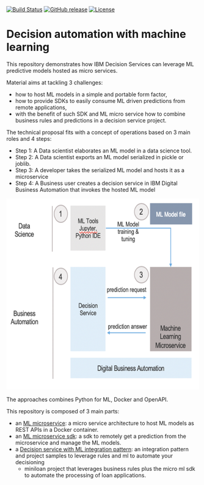 [![Build Status](https://travis-ci.org/ODMDev/decisions-on-ml.svg?branch=master)](https://travis-ci.org/ODMDev/decisions-on-ml.svg?branch=master)
[![GitHub release](https://img.shields.io/github/release/ODMDev/decisions-on-ml.svg)](https://img.shields.io/github/release/ODMDev/decisions-on-ml.svg)
[![License](https://img.shields.io/badge/License-Apache%202.0-blue.svg)](https://opensource.org/licenses/Apache-2.0)


# Decision automation with machine learning

This repository demonstrates how IBM Decision Services can leverage ML predictive models hosted as micro services.

Material aims at tackling 3 challenges:
- how to host ML models in a simple and portable form factor,
- how to provide SDKs to easily consume ML driven predictions from remote applications,
- with the benefit of such SDK and ML micro service how to combine business rules and predictions in a decision service project.

The technical proposal fits with a concept of operations based on 3 main roles and 4 steps:
 - Step 1: A Data scientist elaborates an ML model in a data science tool.
 - Step 2: A Data scientist exports an ML model serialized in pickle or joblib.
 - Step 3: A developer takes the serialized ML model and hosts it as a microservice
 - Step 4: A Business user creates a decision service in IBM Digital Business Automation that invokes the hosted ML model

 <img src="docs/images/e2e-decision-management.png" alt="e2e-decision-management.png" width="600" height="500">

The approaches combines Python for ML, Docker and OpenAPI.

This repository is composed of 3 main parts:
- an [ML microservice](ml-service/README.md): a micro service architecture to host ML models as REST APIs in a Docker container.
- an [ML microservice sdk](ml-service-sdk/README.md): a sdk to remotely get a prediction from the microservice and manage the ML models.
- a [Decision service with ML integration pattern](decision-service-projects/README.md): an integration pattern and project samples to leverage rules and ml to automate your decisioning
   - miniloan project that leverages business rules plus the micro ml sdk to automate the processing of loan applications.

